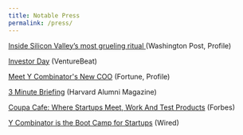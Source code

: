 ```yaml
---
title: Notable Press
permalink: /press/
---
```



<a href="https://www.washingtonpost.com/news/the-switch/wp/2016/08/29/inside-one-of-silicon-valleys-most-celebrated-rituals-raising-cash/">Inside Silicon Valley’s most grueling ritual </a> (Washington Post, Profile)

<a href="http://venturebeat.com/2016/07/07/y-combinator-will-hold-an-investor-day-for-meetings-with-startups-after-demo-day/">Investor Day</a> (VentureBeat)

<a href="http://fortune.com/2015/08/26/meet-y-combinators-new-coo/">Meet Y Combinator's New COO</a> (Fortune, Profile)

<a href="https://www.alumni.hbs.edu/stories/Pages/story-impact.aspx?num=5765">3 Minute Briefing</a> (Harvard Alumni Magazine)

<a href="http://www.forbes.com/sites/tomiogeron/2011/11/16/coupa-cafe-where-startups-meet-work-and-test-products/">Coupa Cafe: Where Startups Meet, Work And Test Products</a> (Forbes)

<a href="https://www.wired.com/2011/05/ff_ycombinator/">Y Combinator is the Boot Camp for Startups</a> (Wired)






